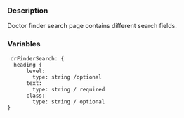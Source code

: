 ### Description
Doctor finder search page contains different search fields.

### Variables
~~~
 drFinderSearch: {
  heading {
      level:
        type: string /optional
      text:
        type: string / required
      class:
        type: string / optional
}
~~~
